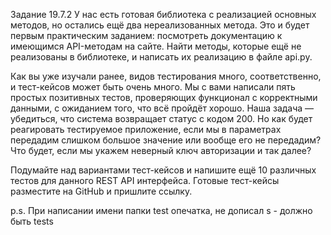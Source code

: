 Задание 19.7.2
У нас есть готовая библиотека с реализацией основных методов, но остались ещё два нереализованных метода. 
Это и будет первым практическим заданием: посмотреть документацию к имеющимся API-методам на сайте. 
Найти методы, которые ещё не реализованы в библиотеке, и написать их реализацию в файле api.py.

Как вы уже изучали ранее, видов тестирования много, соответственно, и тест-кейсов может быть очень много. 
Мы с вами написали пять простых позитивных тестов, проверяющих функционал с корректными данными, с ожиданием того, что всё пройдёт хорошо. 
Наша задача — убедиться, что система возвращает статус с кодом 200. 
Но как будет реагировать тестируемое приложение, если мы в параметрах передадим слишком большое значение или вообще его не передадим? 
Что будет, если мы укажем неверный ключ авторизации и так далее?

Подумайте над вариантами тест-кейсов и напишите ещё 10 различных тестов для данного REST API интерфейса. 
Готовые тест-кейсы разместите на GitHub и пришлите ссылку.

p.s. При написании имени папки test опечатка, не дописал s - должно быть tests

